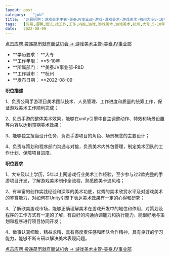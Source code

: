 ```yaml
---
layout:	post
category:	"job"
title:	"网易招聘：游戏美术主管-美泰JV事业部-游戏-游戏美术-游戏美术-杭州大专5-10年"
tags:	[网易,招聘,面试,找工作,工作,内推,游戏,游戏美术,游戏美术,杭州,大专,5-10年]
date:	2022-08-09
---
```


[点击应聘 投递简历就有面试机会 ->  游戏美术主管-美泰JV事业部](http://mobile.bole.netease.com/bole/boleDetail?id=12333&employeeId=346f03c3cda5f04c&key=all)



- **学历要求： **大专
- **工作年限： **5-10年
- **所属部门： **美泰JV事业部-R&amp;D
- **工作城市： **杭州
- **发布日期： **2022-08-09



**职位描述**

1、负责公司手游项目美术团队技术、人员管理、工作进度和质量的统筹工作，保证游戏美术工作顺利完成；

2、负责手游的整体美术效果，能够在unity引擎中自主调整动作、特效和场景设置等内容以达到预期美术效果；

3、能够独立担当设计任务，负责手游项目的角色、场景概念的主要设计；

4、负责与策划和程序部门沟通与对接，负责美术内外包管理，制定美术团队的工作计划、保障项目进度。



**职位要求**

1、大专及以上学历，5年以上网游戏行业美术工作经验，至少参与过2款完整的手游项目开发，了解游戏美术制作全流程，熟悉欧美卡通风格；

2、有丰富的创作实践经验和深厚的美术功底，优秀的美术欣赏水平及对游戏美术的鉴赏能力，对如何在Unity引擎下表达美术效果有一定的心得和研究；

3、了解欧美游戏市场，能够正确理解美术在游戏开发中的地位和作用，对策划及程序的工作方式有一定的了解，有良好的沟通协调能力和执行能力，能很好地与策划和程序进行项目协同开发；

4、做事认真细致，精益求精，具有高度责任感和团队合作精神，具有良好的学习能力，能够不断专研以解决美术表现问题。





[点击应聘 投递简历就有面试机会 ->  游戏美术主管-美泰JV事业部](http://mobile.bole.netease.com/bole/boleDetail?id=12333&employeeId=346f03c3cda5f04c&key=all)